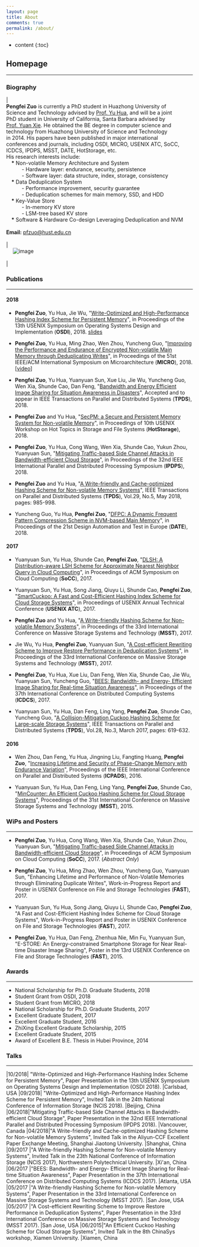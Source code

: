 ```yaml
---
layout: page
title: About
comments: true
permalink: /about/
---
```


* content
{:toc}

## Homepage

---
 

### Biography

 
| <br> **Pengfei Zuo** is currently a PhD student in Huazhong University of <br>Science and Technology advised by [Prof. Yu Hua](https://csyhua.github.io/csyhua/index.html), and will be a joint <br>PhD student in University of California, Santa Barbara advised by <br>[Prof. Yuan Xie](https://www.ece.ucsb.edu/~yuanxie/). He obtained the BE degree in computer science and <br>technology from Huazhong University of Science and Technology <br>in 2014. His papers have been published in major international <br>conferences and journals, including OSDI, MICRO, USENIX ATC, SoCC, <br>ICDCS, IPDPS, MSST, DATE, HotStorage, etc. <br>His research interests include: <br> &emsp;**\*** Non-volatile Memory Architecture and System <br>&emsp;&emsp;&emsp;- Hardware layer: endurance, security, persistence <br>&emsp;&emsp;&emsp;- Software layer: data structure, index, storage, consistency <br> &emsp;**\*** Data Deduplication System <br>&emsp;&emsp;&emsp;- Performance improvement, security guarantee <br>&emsp;&emsp;&emsp;- Deduplication schemes for main memory, SSD, and HDD <br> &emsp;**\*** Key-Value Store <br>&emsp;&emsp;&emsp;- In-memory KV store <br>&emsp;&emsp;&emsp;- LSM-tree based KV store <br> &emsp;**\*** Software & Hardware Co-design Leveraging Deduplication and NVM <br> <br> **Email:** pfzuo@hust.edu.cn  <br> <br>  | <br> &emsp; ![image](https://pfzuo.github.io/images/zuo.jpg) <br> <br> |



### Publications

---

#### 2018

* **Pengfei Zuo**, Yu Hua, Jie Wu, "[Write-Optimized and High-Performance Hashing Index Scheme for Persistent Memory](https://csyhua.github.io/csyhua/hua-OSDI2018.pdf)", in Proceedings of the 13th USENIX Symposium on Operating Systems Design and Implementation (**OSDI**), 2018. [slides](https://www.usenix.org/sites/default/files/conference/protected-files/osdi18_slides_zuo.pdf)

* **Pengfei Zuo**, Yu Hua, Ming Zhao, Wen Zhou, Yuncheng Guo, "[Improving the Performance and Endurance of Encrypted Non-volatile Main Memory through Deduplicating Writes](https://csyhua.github.io/csyhua/hua-MICRO2018.pdf)", in Proceedings of the 51st IEEE/ACM International Symposium on Microarchitecture (**MICRO**), 2018. [[video](https://youtu.be/CU-RVr8wOk0)]

*  **Pengfei Zuo**, Yu Hua, Yuanyuan Sun, Xue Liu, Jie Wu, Yuncheng Guo, Wen Xia, Shunde Cao, Dan Feng, "[Bandwidth and Energy Efficient Image Sharing for Situation Awareness in Disasters](https://csyhua.github.io/csyhua/hua-tpds2018-bandwidth.pdf)", Accepted and to appear in IEEE Transactions on Parallel and Distributed Systems (**TPDS**), 2018.

* **Pengfei Zuo** and Yu Hua, "[SecPM: a Secure and Persistent Memory System for Non-volatile Memory](https://csyhua.github.io/csyhua/hua-hotstorage2018.pdf)", in Proceedings of 10th USENIX Workshop on Hot Topics in Storage and File Systems (**HotStorage**), 2018.

* **Pengfei Zuo**, Yu Hua, Cong Wang, Wen Xia, Shunde Cao, Yukun Zhou, Yuanyuan Sun, "[Mitigating Traffic-based Side Channel Attacks in Bandwidth-efficient Cloud Storage](https://csyhua.github.io/csyhua/hua-ipdps2018.pdf)", in Proceedings of the 32nd IEEE International Parallel and Distributed Processing Symposium (**IPDPS**), 2018.

* **Pengfei Zuo** and Yu Hua, "[A Write-friendly and Cache-optimized Hashing Scheme for Non-volatile Memory Systems](https://csyhua.github.io/csyhua/hua-tpds2018-nvm.pdf)", IEEE Transactions on Parallel and Distributed Systems (**TPDS**), Vol.29, No.5, May 2018, pages: 985-998.

* Yuncheng Guo, Yu Hua, **Pengfei Zuo**, "[DFPC: A Dynamic Frequent Pattern Compression Scheme in NVM-based Main Memory](https://csyhua.github.io/csyhua/hua-dfpc-date2018.pdf)", in Proceedings of the 21st Design Automation and Test in Europe (**DATE**), 2018.

#### 2017

* Yuanyuan Sun, Yu Hua, Shunde Cao, **Pengfei Zuo**, "[DLSH: A Distribution-aware LSH Scheme for Approximate Nearest Neighbor Query in Cloud Computing](https://csyhua.github.io/csyhua/hua-socc17.pdf)", in Proceedings of ACM Symposium on Cloud Computing (**SoCC**), 2017.

* Yuanyuan Sun, Yu Hua, Song Jiang, Qiuyu Li, Shunde Cao, **Pengfei Zuo**, "[SmartCuckoo: A Fast and Cost-Efficient Hashing Index Scheme for Cloud Storage Systems](https://csyhua.github.io/csyhua/hua-atc2017.pdf)", in Proceedings of USENIX Annual Technical Conference (**USENIX ATC**), 2017.

* **Pengfei Zuo** and Yu Hua, "[A Write-friendly Hashing Scheme for Non-volatile Memory Systems](https://csyhua.github.io/csyhua/hua-MSST2017-NVM.pdf)", in Proceedings of the 33rd International Conference on Massive Storage Systems and Technology (**MSST**), 2017.

* Jie Wu, Yu Hua, **Pengfei Zuo**, Yuanyuan Sun, "[A Cost-efficient Rewriting Scheme to Improve Restore Performance in Deduplication Systems](https://csyhua.github.io/csyhua/hua-MSST2017-dedup.pdf)", in Proceedings of the 33rd International Conference on Massive Storage Systems and Technology (**MSST**), 2017.

* **Pengfei Zuo**, Yu Hua, Xue Liu, Dan Feng, Wen Xia, Shunde Cao, Jie Wu, Yuanyuan Sun, Yuncheng Guo, "[BEES: Bandwidth- and Energy- Efficient Image Sharing for Real-time Situation Awareness](https://csyhua.github.io/csyhua/hua-ICDCS2017.pdf)", in Proceedings of the 37th International Conference on Distributed Computing Systems (**ICDCS**), 2017.

* Yuanyuan Sun, Yu Hua, Dan Feng, Ling Yang, **Pengfei Zuo**, Shunde Cao, Yuncheng Guo, "[A Collision-Mitigation Cuckoo Hashing Scheme for Large-scale Storage Systems](https://csyhua.github.io/csyhua/hua-TPDS2016.pdf)", IEEE Transactions on Parallel and Distributed Systems (**TPDS**), Vol.28, No.3, March 2017, pages: 619-632.

#### 2016

* Wen Zhou, Dan Feng, Yu Hua, Jingning Liu, Fangting Huang, **Pengfei Zuo**, "[Increasing Lifetime and Security of Phase-Change Memory with Endurance Variation](http://ieeexplore.ieee.org/stamp/stamp.jsp?arnumber=7823831)", Proceedings of the IEEE International Conference on Parallel and Distributed Systems (**ICPADS**), 2016.

* Yuanyuan Sun, Yu Hua, Dan Feng, Ling Yang, **Pengfei Zuo**, Shunde Cao, "[MinCounter: An Efficient Cuckoo Hashing Scheme for Cloud Storage Systems](https://csyhua.github.io/csyhua/hua-MSST2015.pdf)", Proceedings of the 31st International Conference on Massive Storage Systems and Technology (**MSST**), 2015.




### WiPs and Posters 

---

* **Pengfei Zuo**, Yu Hua, Cong Wang, Wen Xia, Shunde Cao, Yukun Zhou, Yuanyuan Sun, "[Mitigating Traffic-based Side Channel Attacks in Bandwidth-efficient Cloud Storage](https://dl.acm.org/citation.cfm?id=3132688)", in Proceedings of ACM Symposium on Cloud Computing (**SoCC**), 2017. (*Abstract Only*)

* **Pengfei Zuo**, Yu Hua, Ming Zhao, Wen Zhou, Yuncheng Guo, Yuanyuan Sun, "Enhancing Lifetime and Performance of Non-Volatile Memories through Eliminating Duplicate Writes", Work-in-Progress Report and Poster in USENIX Conference on File and Storage Technologies (**FAST**), 2017.

* Yuanyuan Sun, Yu Hua, Song Jiang, Qiuyu Li, Shunde Cao, **Pengfei Zuo**, "A Fast and Cost-Efficient Hashing Index Scheme for Cloud Storage Systems",  Work-in-Progress Report and Poster in USENIX Conference on File and Storage Technologies (**FAST**), 2017.

* **Pengfei Zuo**, Yu Hua, Dan Feng, Zhenhua Nie, Min Fu, Yuanyuan Sun, "E-STORE: An Energy-constrained Smartphone Storage for Near Real-time Disaster Image Sharing", Poster in the 13rd USENIX Conference on File and Storage Technologies (**FAST**), 2015.



### Awards 

---
*  National Scholarship for Ph.D. Graduate Students, 2018
*  Student Grant from OSDI, 2018
*  Student Grant from MICRO, 2018
*  National Scholarship for Ph.D. Graduate Students, 2017
*  Excellent Graduate Student, 2017
*  Excellent Graduate Student, 2016
*  ZhiXing Excellent Graduate Scholarship, 2015
*  Excellent Graduate Student, 2015
*  Award of Excellent B.E. Thesis in Hubei Province, 2014


### Talks

---
|10/2018| "Write-Optimized and High-Performance Hashing Index Scheme for Persistent Memory", Paper Presentation in the 13th USENIX Symposium on Operating Systems Design and Implementation (OSDI 2018). |Carlsbad, USA
|09/2018| "Write-Optimized and High-Performance Hashing Index Scheme for Persistent Memory", Invited Talk in the 24th National Conference of Information Storage (NCIS 2018). |Beijing, China
|06/2018|"Mitigating Traffic-based Side Channel Attacks in Bandwidth-efficient Cloud Storage", Paper Presentation in the 32nd IEEE International Parallel and Distributed Processing Symposium (IPDPS 2018). |Vancouver, Canada
|04/2018|"A Write-friendly and Cache-optimized Hashing Scheme for Non-volatile Memory Systems", Invited Talk in the Aliyun-CCF Excellent Paper Exchange Meeting, Shanghai Jiaotong University. |Shanghai, China
|09/2017 |"A Write-friendly Hashing Scheme for Non-volatile Memory Systems", Invited Talk in the 23th National Conference of Information Storage (NCIS 2017), Northwestern Polytechnical University. |Xi'an, China
|06/2017 |"BEES: Bandwidth- and Energy- Efficient Image Sharing for Real-time Situation Awareness", Paper Presentation in the 37th International Conference on Distributed Computing Systems (ICDCS 2017). |Atlanta, USA
|05/2017 |"A Write-friendly Hashing Scheme for Non-volatile Memory Systems", Paper Presentation in the 33rd International Conference on Massive Storage Systems and Technology (MSST 2017). |San Jose, USA
|05/2017 |"A Cost-efficient Rewriting Scheme to Improve Restore Performance in Deduplication Systems", Paper Presentation in the 33rd International Conference on Massive Storage Systems and Technology (MSST 2017). |San Jose, USA
|06/2015|"An Efficient Cuckoo Hashing Scheme for Cloud Storage Systems", Invited Talk in the 8th ChinaSys workshop, Xiamen University. |Xiamen, China
